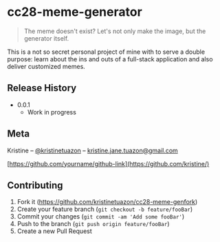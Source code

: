 # cc28-meme-generator
> The meme doesn't exist? Let's not only make the image, but the generator itself.

This is a not so secret personal project of mine with to serve a double purpose: learn about the ins and outs of a full-stack application and also deliver customized memes.

## Release History

* 0.0.1
    * Work in progress

## Meta

Kristine – [@kristinetuazon](https://www.instagram.com/kristinetuazon) – kristine.jane.tuazon@gmail.com

[https://github.com/yourname/github-link](https://github.com/kristine/)

## Contributing

1. Fork it (<https://github.com/kristinetuazon/cc28-meme-genfork>)
2. Create your feature branch (`git checkout -b feature/fooBar`)
3. Commit your changes (`git commit -am 'Add some fooBar'`)
4. Push to the branch (`git push origin feature/fooBar`)
5. Create a new Pull Request

<!-- Markdown link & img dfn's -->
[npm-image]: https://img.shields.io/npm/v/datadog-metrics.svg?style=flat-square
[npm-url]: https://npmjs.org/package/datadog-metrics
[npm-downloads]: https://img.shields.io/npm/dm/datadog-metrics.svg?style=flat-square
[travis-image]: https://img.shields.io/travis/dbader/node-datadog-metrics/master.svg?style=flat-square
[travis-url]: https://travis-ci.org/dbader/node-datadog-metrics
[wiki]: https://github.com/yourname/yourproject/wiki
